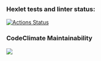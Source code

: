 ### Hexlet tests and linter status:
[![Actions Status](https://github.com/kiselz/python-project-lvl1/workflows/hexlet-check/badge.svg)](https://github.com/kiselz/python-project-lvl1/actions)

### CodeClimate Maintainability
<a href="https://codeclimate.com/github/codeclimate/codeclimate/maintainability"><img src="https://api.codeclimate.com/v1/badges/a99a88d28ad37a79dbf6/maintainability" /></a>
